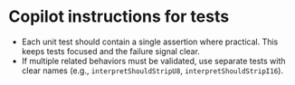 # Copilot instructions for tests

- Each unit test should contain a single assertion where practical. This keeps tests focused and the failure signal clear.
- If multiple related behaviors must be validated, use separate tests with clear names (e.g., `interpretShouldStripU8`, `interpretShouldStripI16`).
